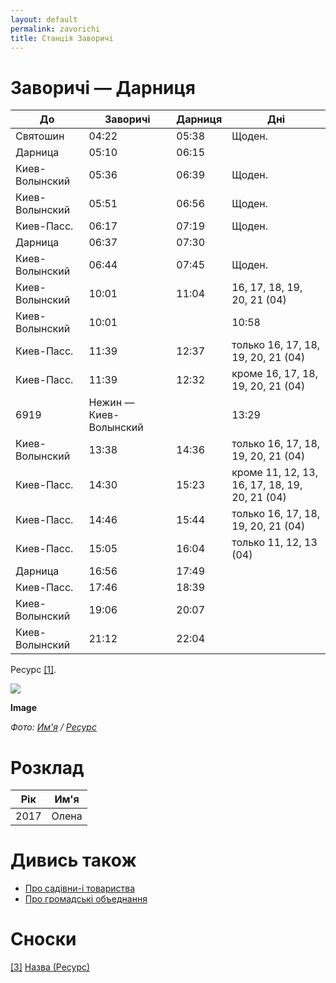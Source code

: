 ```yaml
---
layout: default
permalink: zavorichi
title: Станцiя Заворичi
---
```


# Заворичi — Дарниця

|До|Заворичi|Дарниця|Днi|
|-|-|-|-|
|Святошин|04:22|05:38|Щоден.|
|Дарница|05:10|06:15||
|Киев-Волынский|05:36|06:39|Щоден.|
|Киев-Волынский|05:51|06:56|Щоден.|
|Киев-Пасс.|06:17|07:19|Щоден.|
|Дарница|06:37|07:30||
|Киев-Волынский|06:44|07:45|Щоден.|
|Киев-Волынский|10:01|11:04|16, 17, 18, 19, 20, 21 (04)|
|Киев-Волынский|10:01||10:58|кроме 16, 17, 18, 19, 20, 21 (04)|
|Киев-Пасс.|11:39|12:37|только 16, 17, 18, 19, 20, 21 (04)|
|Киев-Пасс.|11:39|12:32|кроме 16, 17, 18, 19, 20, 21 (04)|
|6919|Нежин — Киев-Волынский||13:29|52|14:21|кроме 16, 17, 18, 19, 20, 21 (04)|
|Киев-Волынский|13:38|14:36|только 16, 17, 18, 19, 20, 21 (04)|
|Киев-Пасс.|14:30|15:23|кроме 11, 12, 13, 16, 17, 18, 19, 20, 21 (04)|
|Киев-Пасс.|14:46|15:44|только 16, 17, 18, 19, 20, 21 (04)|
|Киев-Пасс.|15:05|16:04|только 11, 12, 13 (04)|
|Дарница|16:56|17:49||
|Киев-Пасс.|17:46|18:39||
|Киев-Волынский|19:06|20:07||
|Киев-Волынский|21:12|22:04||

Ресурс <span id="a1">[\[1\]](#f1)</span>.

![](/encyclopedia/images/{{page.permalink}}.jpg)

**Image**

*Фото: [Им'я](index) / [Ресурс](index)*

# Розклад

|Рiк|Им'я|
|-|-|
|2017|Олена|


# Дивись також

+ [Про садівни-і товариства](pro-sadivnici-tovaristva)
+ [Про громадськi объеднання](pro-gromadski-obiednannya)

# Сноски

[[3]](#a3) <span id="f3"></span> [Назва (Ресурс)](index)
